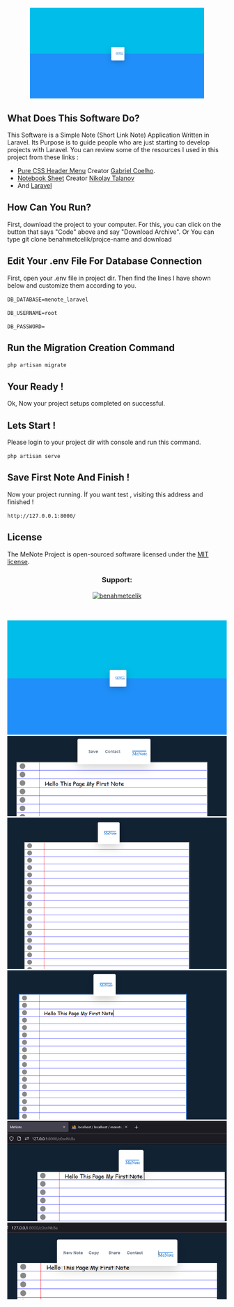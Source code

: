 <p align="center"><a href="https://github.com/benahmetcelik/menote-laravel-simple-note-app" target="_blank"><img src="https://raw.githubusercontent.com/benahmetcelik/menote-laravel-simple-note-app/main/images/home.PNG" width="400"></a></p>


## What Does This Software Do?

This Software is a Simple Note (Short Link Note) Application Written in Laravel.
Its Purpose is to guide people who are just starting to develop projects with Laravel.
You can review some of the resources I used in this project from these links : 

- [Pure CSS Header Menu](https://codepen.io/suez/pen/gPRjBo) Creator [Gabriel Coelho](https://github.com/userLiev).
- [Notebook Sheet](https://codepen.io/userliev/pen/zYNrjRo) Creator [Nikolay Talanov](https://github.com/kainanaina)
- And [Laravel](https://laravel.com/)

## How Can You Run?

First, download the project to your computer.
For this, you can click on the button that says "Code" above and say "Download Archive".
Or
You can type git clone benahmetcelik/projce-name and download


## Edit Your .env File For Database Connection

First, open your .env file in project dir.
Then find the lines I have shown below and customize them according to you.

`DB_DATABASE=menote_laravel`

`DB_USERNAME=root`

`DB_PASSWORD=`


## Run the Migration Creation Command

`php artisan migrate`


## Your Ready !

Ok, Now your project setups completed on successful.

## Lets Start !

Please login to your project dir with console and run this command.

`php artisan serve`

## Save First Note And Finish !

Now your project running. İf you want test , visiting this address and finished !

`http://127.0.0.1:8000/`


## License

The MeNote Project is open-sourced software licensed under the [MIT license](https://opensource.org/licenses/MIT).

<h3 align="center">Support:</h3>
<p align="center"><a href="https://www.buymeacoffee.com/benahmetcelik"> <img align="center" src="https://cdn.buymeacoffee.com/buttons/v2/default-yellow.png" height="50" width="210" alt="benahmetcelik" /></a></p><br><br>



<img src="https://raw.githubusercontent.com/benahmetcelik/menote-laravel-simple-note-app/main/images/home.PNG">
<img src="https://raw.githubusercontent.com/benahmetcelik/menote-laravel-simple-note-app/main/images/save_button.PNG">
<img src="https://raw.githubusercontent.com/benahmetcelik/menote-laravel-simple-note-app/main/images/create.PNG">
<img src="https://raw.githubusercontent.com/benahmetcelik/menote-laravel-simple-note-app/main/images/first_note.PNG">
<img src="https://raw.githubusercontent.com/benahmetcelik/menote-laravel-simple-note-app/main/images/note.PNG">
<img src="https://raw.githubusercontent.com/benahmetcelik/menote-laravel-simple-note-app/main/images/note_share.PNG">
